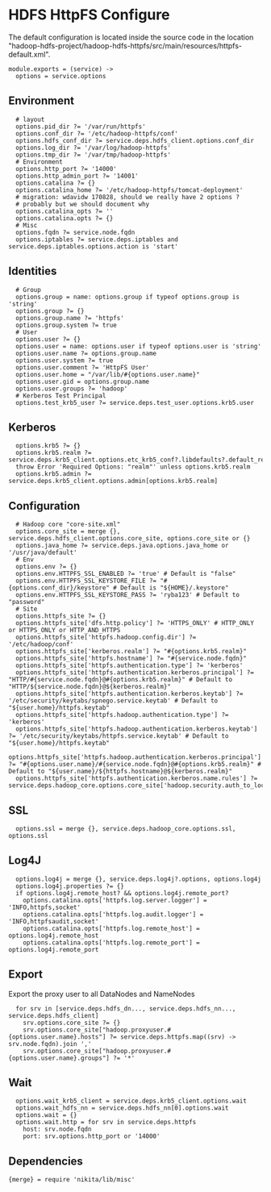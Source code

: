 
# HDFS HttpFS Configure

The default configuration is located inside the source code in the location
"hadoop-hdfs-project/hadoop-hdfs-httpfs/src/main/resources/httpfs-default.xml".

    module.exports = (service) ->
      options = service.options

## Environment

      # layout
      options.pid_dir ?= '/var/run/httpfs'
      options.conf_dir ?= '/etc/hadoop-httpfs/conf'
      options.hdfs_conf_dir ?= service.deps.hdfs_client.options.conf_dir
      options.log_dir ?= '/var/log/hadoop-httpfs'
      options.tmp_dir ?= '/var/tmp/hadoop-httpfs'
      # Environment
      options.http_port ?= '14000'
      options.http_admin_port ?= '14001'
      options.catalina ?= {}
      options.catalina_home ?= '/etc/hadoop-httpfs/tomcat-deployment'
      # migration: wdavidw 170828, should we really have 2 options ?
      # probably but we should document why
      options.catalina_opts ?= ''
      options.catalina.opts ?= {}
      # Misc
      options.fqdn ?= service.node.fqdn
      options.iptables ?= service.deps.iptables and service.deps.iptables.options.action is 'start'

## Identities

      # Group
      options.group = name: options.group if typeof options.group is 'string'
      options.group ?= {}
      options.group.name ?= 'httpfs'
      options.group.system ?= true
      # User
      options.user ?= {}
      options.user = name: options.user if typeof options.user is 'string'
      options.user.name ?= options.group.name
      options.user.system ?= true
      options.user.comment ?= 'HttpFS User'
      options.user.home = "/var/lib/#{options.user.name}"
      options.user.gid = options.group.name
      options.user.groups ?= 'hadoop'
      # Kerberos Test Principal
      options.test_krb5_user ?= service.deps.test_user.options.krb5.user

## Kerberos

      options.krb5 ?= {}
      options.krb5.realm ?= service.deps.krb5_client.options.etc_krb5_conf?.libdefaults?.default_realm
      throw Error 'Required Options: "realm"' unless options.krb5.realm
      options.krb5.admin ?= service.deps.krb5_client.options.admin[options.krb5.realm]

## Configuration

      # Hadoop core "core-site.xml"
      options.core_site = merge {}, service.deps.hdfs_client.options.core_site, options.core_site or {}
      options.java_home ?= service.deps.java.options.java_home or '/usr/java/default'
      # Env
      options.env ?= {}
      options.env.HTTPFS_SSL_ENABLED ?= 'true' # Default is "false"
      options.env.HTTPFS_SSL_KEYSTORE_FILE ?= "#{options.conf_dir}/keystore" # Default is "${HOME}/.keystore"
      options.env.HTTPFS_SSL_KEYSTORE_PASS ?= 'ryba123' # Default to "password"
      # Site
      options.httpfs_site ?= {}
      options.httpfs_site['dfs.http.policy'] ?= 'HTTPS_ONLY' # HTTP_ONLY or HTTPS_ONLY or HTTP_AND_HTTPS
      options.httpfs_site['httpfs.hadoop.config.dir'] ?= '/etc/hadoop/conf'
      options.httpfs_site['kerberos.realm'] ?= "#{options.krb5.realm}"
      options.httpfs_site['httpfs.hostname'] ?= "#{service.node.fqdn}"
      options.httpfs_site['httpfs.authentication.type'] ?= 'kerberos'
      options.httpfs_site['httpfs.authentication.kerberos.principal'] ?= "HTTP/#{service.node.fqdn}@#{options.krb5.realm}" # Default to "HTTP/${service.node.fqdn}@${kerberos.realm}"
      options.httpfs_site['httpfs.authentication.kerberos.keytab'] ?= '/etc/security/keytabs/spnego.service.keytab' # Default to "${user.home}/httpfs.keytab"
      options.httpfs_site['httpfs.hadoop.authentication.type'] ?= 'kerberos'
      options.httpfs_site['httpfs.hadoop.authentication.kerberos.keytab'] ?= '/etc/security/keytabs/httpfs.service.keytab' # Default to "${user.home}/httpfs.keytab"
      options.httpfs_site['httpfs.hadoop.authentication.kerberos.principal'] ?= "#{options.user.name}/#{service.node.fqdn}@#{options.krb5.realm}" # Default to "${user.name}/${httpfs.hostname}@${kerberos.realm}"
      options.httpfs_site['httpfs.authentication.kerberos.name.rules'] ?= service.deps.hadoop_core.options.core_site['hadoop.security.auth_to_local']

## SSL

      options.ssl = merge {}, service.deps.hadoop_core.options.ssl, options.ssl

## Log4J

      options.log4j = merge {}, service.deps.log4j?.options, options.log4j
      options.log4j.properties ?= {}
      if options.log4j.remote_host? && options.log4j.remote_port?
        options.catalina.opts['httpfs.log.server.logger'] = 'INFO,httpfs,socket'
        options.catalina.opts['httpfs.log.audit.logger'] = 'INFO,httpfsaudit,socket'
        options.catalina.opts['httpfs.log.remote_host'] = options.log4j.remote_host
        options.catalina.opts['httpfs.log.remote_port'] = options.log4j.remote_port

## Export

Export the proxy user to all DataNodes and NameNodes

      for srv in [service.deps.hdfs_dn..., service.deps.hdfs_nn..., service.deps.hdfs_client]
        srv.options.core_site ?= {}
        srv.options.core_site["hadoop.proxyuser.#{options.user.name}.hosts"] ?= service.deps.httpfs.map((srv) -> srv.node.fqdn).join ','
        srv.options.core_site["hadoop.proxyuser.#{options.user.name}.groups"] ?= '*'

## Wait

      options.wait_krb5_client = service.deps.krb5_client.options.wait
      options.wait_hdfs_nn = service.deps.hdfs_nn[0].options.wait
      options.wait = {}
      options.wait.http = for srv in service.deps.httpfs
        host: srv.node.fqdn
        port: srv.options.http_port or '14000'

## Dependencies

    {merge} = require 'nikita/lib/misc'
